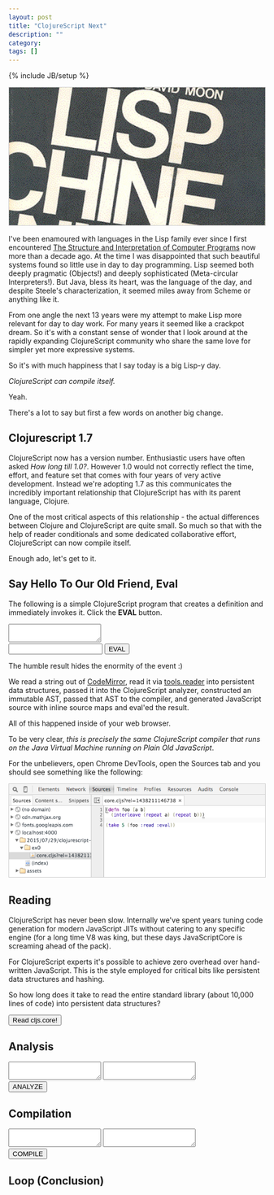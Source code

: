 ```yaml
---
layout: post
title: "ClojureScript Next"
description: ""
category: 
tags: []
---
```

{% include JB/setup %}

<link href="/assets/css/codemirror.css" rel="stylesheet"></link>
<link href="/assets/css/cljs-next/main.css" rel="stylesheet"></link>

<img width="590" style="border: 1px solid #ccc" src="/assets/images/lambdam.jpeg" />

I've been enamoured with languages in the Lisp family ever since I
first encountered
[The Structure and Interpretation of Computer Programs](https://mitpress.mit.edu/sicp/full-text/book/book.html)
now more than a decade ago. At the time I was disappointed that such
beautiful systems found so little use in day to day programming. Lisp
seemed both deeply pragmatic (Objects!) and deeply sophisticated
(Meta-circular Interpreters!). But Java, bless its heart, was the
language of the day, and despite Steele's characterization, it seemed
miles away from Scheme or anything like it.

From one angle the next 13 years were my attempt to make Lisp more
relevant for day to day work. For many years it seemed like a
crackpot dream. So it's with a constant sense of wonder that I look
around at the rapidly expanding ClojureScript community who share the
same love for simpler yet more expressive systems.

So it's with much happiness that I say today is a big Lisp-y day.

*ClojureScript can compile itself.*

Yeah.

There's a lot to say but first a few words on another big change.

## Clojurescript 1.7

ClojureScript now has a version number. Enthusiastic
users have often asked *How long till 1.0?*. However 1.0 would not
correctly reflect the time, effort, and feature set that comes with
four years of very active development. Instead we're adopting 1.7 as
this communicates the incredibly important relationship that
ClojureScript has with its parent language, Clojure.

One of the most critical aspects of this relationship - the actual
differences between Clojure and ClojureScript are quite small. So much
so that with the help of reader conditionals and some dedicated
collaborative effort, ClojureScript can now compile itself.

Enough ado, let's get to it.

## Say Hello To Our Old Friend, Eval

The following is a simple ClojureScript program that creates a
definition and immediately invokes it. Click the **EVAL** button.

<div class="eval-cljs">
    <textarea id="ex0" class="code"></textarea>
    <div class="eval-ctrl">
        <input id="ex0-out" type="text"></input>
        <button id="ex0-run" class="eval">EVAL</button>
    </div>
</div>

The humble result hides the enormity of the event :)

We read a string out of [CodeMirror](https://codemirror.net/), read
it via [tools.reader](https://github.com/clojure/tools.reader) into
persistent data structures, passed it into the ClojureScript analyzer,
constructed an immutable AST, passed that AST to the compiler, and
generated JavaScript source with inline source maps and eval'ed the
result.

All of this happened inside of your web browser.

To be very clear, *this is precisely the same ClojureScript compiler
that runs on the Java Virtual Machine running on Plain Old
JavaScript*.

For the unbelievers, open Chrome DevTools, open the Sources tab and
you should see something like the following:

<img width="590" style="border: 1px solid #ccc" src="/assets/images/inline_source_maps.png" />

## Reading

ClojureScript has never been slow. Internally we've spent years tuning
code generation for modern JavaScript JITs without catering to any
specific engine (for a long time V8 was king, but these days
JavaScriptCore is screaming ahead of the pack).

For ClojureScript experts it's possible to achieve zero overhead over
hand-written JavaScript. This is the style employed for critical bits
like persistent data structures and hashing.

So how long does it take to read the entire standard library (about
10,000 lines of code) into persistent data structures?

<button id="ex1-run">Read cljs.core!</button>

## Analysis

<div class="eval-cljs">
    <div class="cols">
         <textarea id="ex1" class="left"></textarea>
         <textarea id="ex1-out" class="left"></textarea>
    </div>
    <div class="eval-ctrl">
        <button id="ex1-run" class="eval">ANALYZE</button>
    </div>
</div>

## Compilation

<div class="eval-cljs">
    <div class="cols">
        <textarea id="ex2" class="code"></textarea>
        <textarea id="ex2-out" class="code"></textarea>
    </div>
    <div class="eval-ctrl">
        <button id="ex2-run" class="eval">COMPILE</button>
    </div>
</div>

## Loop (Conclusion)

<script type="text/javascript" src="/assets/js/cljs_next/main.js"></script>
